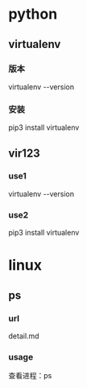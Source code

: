 # python

## virtualenv
###  版本 
virtualenv --version
### 安装
pip3 install virtualenv

## vir123
###  use1
virtualenv --version
### use2
pip3 install virtualenv

# linux

## ps
### url
detail.md

### usage

   查看进程：ps